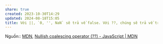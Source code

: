 ```yaml
---
share: true
created: 2023-10-30T14:29
updated: 2024-08-18T15:05
title: Với ||, `0, '', NaN` sẽ trả về false. Với ??, chúng sẽ trả về true
---
```

Nguồn:: [MDN](../../../../../../%CE%9E%20Ngu%E1%BB%93n%20v%C3%A0%20t%C3%A0i%20nguy%C3%AAn%20h%E1%BB%97%20tr%E1%BB%A3/%CE%9E%20Ngu%E1%BB%93n/MDN.md), [Nullish coalescing operator (??) - JavaScript | MDN](https://developer.mozilla.org/en-US/docs/Web/JavaScript/Reference/Operators/Nullish_coalescing)